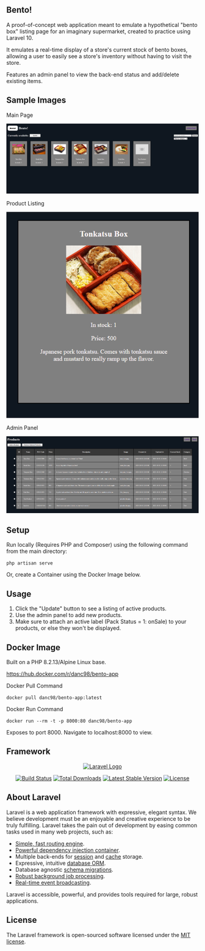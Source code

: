 ## Bento!

A proof-of-concept web application meant to emulate a hypothetical "bento box" listing page for an imaginary supermarket, created to practice using Laravel 10.

It emulates a real-time display of a store's current stock of bento boxes, allowing a user to easily see a store's inventory without having to visit the store.

Features an admin panel to view the back-end status and add/delete existing items.

## Sample Images
Main Page

![Main Page](sample_images/MainPage.PNG)

Product Listing

![Product Listing](sample_images/ProductListing.PNG)

Admin Panel

![Admin Panel](sample_images/ProductAdmin.PNG)

## Setup

Run locally (Requires PHP and Composer) using the following command from the main directory:
```
php artisan serve
```

Or, create a Container using the Docker Image below.

## Usage
1. Click the "Update" button to see a listing of active products.
2. Use the admin panel to add new products.
3. Make sure to attach an active label (Pack Status = 1: onSale) to your products, or else they won't be displayed.

## Docker Image

Built on a PHP 8.2.13/Alpine Linux base.  

https://hub.docker.com/r/danc98/bento-app 

Docker Pull Command
```
docker pull danc98/bento-app:latest
```

Docker Run Command
```
docker run --rm -t -p 8000:80 danc98/bento-app
```
Exposes to port 8000. Navigate to localhost:8000 to view.

## Framework

<p align="center"><a href="https://laravel.com" target="_blank"><img src="https://raw.githubusercontent.com/laravel/art/master/logo-lockup/5%20SVG/2%20CMYK/1%20Full%20Color/laravel-logolockup-cmyk-red.svg" width="400" alt="Laravel Logo"></a></p>

<p align="center">
<a href="https://github.com/laravel/framework/actions"><img src="https://github.com/laravel/framework/workflows/tests/badge.svg" alt="Build Status"></a>
<a href="https://packagist.org/packages/laravel/framework"><img src="https://img.shields.io/packagist/dt/laravel/framework" alt="Total Downloads"></a>
<a href="https://packagist.org/packages/laravel/framework"><img src="https://img.shields.io/packagist/v/laravel/framework" alt="Latest Stable Version"></a>
<a href="https://packagist.org/packages/laravel/framework"><img src="https://img.shields.io/packagist/l/laravel/framework" alt="License"></a>
</p>

## About Laravel

Laravel is a web application framework with expressive, elegant syntax. We believe development must be an enjoyable and creative experience to be truly fulfilling. Laravel takes the pain out of development by easing common tasks used in many web projects, such as:

- [Simple, fast routing engine](https://laravel.com/docs/routing).
- [Powerful dependency injection container](https://laravel.com/docs/container).
- Multiple back-ends for [session](https://laravel.com/docs/session) and [cache](https://laravel.com/docs/cache) storage.
- Expressive, intuitive [database ORM](https://laravel.com/docs/eloquent).
- Database agnostic [schema migrations](https://laravel.com/docs/migrations).
- [Robust background job processing](https://laravel.com/docs/queues).
- [Real-time event broadcasting](https://laravel.com/docs/broadcasting).

Laravel is accessible, powerful, and provides tools required for large, robust applications.

## License

The Laravel framework is open-sourced software licensed under the [MIT license](https://opensource.org/licenses/MIT).
